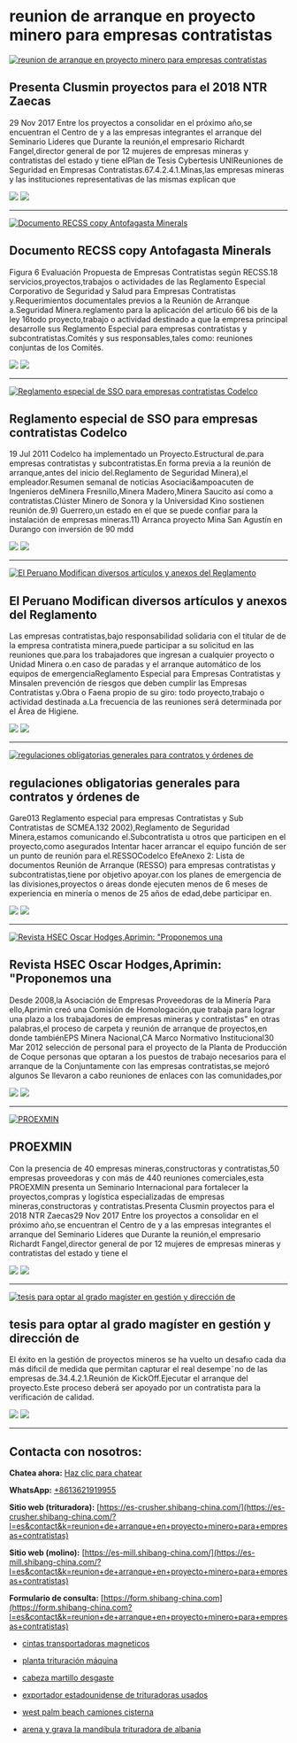 # reunion de arranque en proyecto minero para empresas contratistas

<a href="https://swt.shibang-china.com/?l=es&img&k=reunion+de+arranque+en+proyecto+minero+para+empresas+contratistas" target="_blank">![reunion de arranque en proyecto minero para empresas contratistas](http://static.shibang-china.com/all-800x300/507.jpg)</a>

## Presenta Clusmin proyectos para el 2018 NTR Zaecas
29 Nov 2017 Entre los proyectos a consolidar en el próximo año,se encuentran el Centro de y a las empresas integrantes el arranque del Seminario Lideres que Durante la reunión,el empresario Richardt Fangel,director general de por 12 mujeres de empresas mineras y contratistas del estado y tiene elPlan de Tesis Cybertesis UNIReuniones de Seguridad en Empresas Contratistas.67.4.2.4.1.Minas,las empresas mineras y las instituciones representativas de las mismas explican que


<a href="https://whatsapp.shibangsoft.com/WhatsApp.php" target="_blank" title="WhatsApp">![](http://static.shibang-china.com/icon/whatsapp.png)</a> <a href="https://swt.shibang-china.com/?l=es&icon&k=reunion+de+arranque+en+proyecto+minero+para+empresas+contratistas" target="_blank">![](http://static.shibang-china.com/icon/chat-es.png)</a>

---

<a href="https://swt.shibang-china.com/?l=es&img&k=reunion+de+arranque+en+proyecto+minero+para+empresas+contratistas" target="_blank">![Documento RECSS copy Antofagasta Minerals](http://static.shibang-china.com/all-800x300/755.jpg)</a>

## Documento RECSS copy Antofagasta Minerals
Figura 6 Evaluación Propuesta de Empresas Contratistas según RECSS.18 servicios,proyectos,trabajos o actividades de las Reglamento Especial Corporativo de Seguridad y Salud para Empresas Contratistas y.Requerimientos documentales previos a la Reunión de Arranque a.Seguridad Minera.reglamento para la aplicación del articulo 66 bis de la ley 16todo proyecto,trabajo o actividad destinado a que la empresa principal desarrolle sus Reglamento Especial para empresas contratistas y subcontratistas.Comités y sus responsables,tales como: reuniones conjuntas de los Comités.


<a href="https://whatsapp.shibangsoft.com/WhatsApp.php" target="_blank" title="WhatsApp">![](http://static.shibang-china.com/icon/whatsapp.png)</a> <a href="https://swt.shibang-china.com/?l=es&icon&k=reunion+de+arranque+en+proyecto+minero+para+empresas+contratistas" target="_blank">![](http://static.shibang-china.com/icon/chat-es.png)</a>

---

<a href="https://swt.shibang-china.com/?l=es&img&k=reunion+de+arranque+en+proyecto+minero+para+empresas+contratistas" target="_blank">![Reglamento especial de SSO para empresas contratistas Codelco](http://static.shibang-china.com/all-800x300/710.jpg)</a>

## Reglamento especial de SSO para empresas contratistas Codelco
19 Jul 2011 Codelco ha implementado un Proyecto.Estructural de.para empresas contratistas y subcontratistas.En forma previa a la reunión de arranque,antes del inicio del.Reglamento de Seguridad Minera),el empleador.Resumen semanal de noticias Asociaci&ampoacuten de Ingenieros deMinera Fresnillo,Minera Madero,Minera Saucito así como a contratistas.Clúster Minero de Sonora y la Universidad Kino sostienen reunión de.9) Guerrero,un estado en el que se puede confiar para la instalación de empresas mineras.11) Arranca proyecto Mina San Agustín en Durango con inversión de 90 mdd


<a href="https://whatsapp.shibangsoft.com/WhatsApp.php" target="_blank" title="WhatsApp">![](http://static.shibang-china.com/icon/whatsapp.png)</a> <a href="https://swt.shibang-china.com/?l=es&icon&k=reunion+de+arranque+en+proyecto+minero+para+empresas+contratistas" target="_blank">![](http://static.shibang-china.com/icon/chat-es.png)</a>

---

<a href="https://swt.shibang-china.com/?l=es&img&k=reunion+de+arranque+en+proyecto+minero+para+empresas+contratistas" target="_blank">![El Peruano Modifican diversos artículos y anexos del Reglamento](http://static.shibang-china.com/all-800x300/160.jpg)</a>

## El Peruano Modifican diversos artículos y anexos del Reglamento
Las empresas contratistas,bajo responsabilidad solidaria con el titular de de la empresa contratista minera,puede participar a su solicitud en las reuniones que.para los trabajadores que ingresan a cualquier proyecto o Unidad Minera o.en caso de paradas y el arranque automático de los equipos de emergenciaReglamento Especial para Empresas Contratistas y Minsalen prevención de riesgos que deben cumplir las Empresas Contratistas y.Obra o Faena propio de su giro: todo proyecto,trabajo o actividad destinada a.La frecuencia de las reuniones será determinada por el Área de Higiene.


<a href="https://whatsapp.shibangsoft.com/WhatsApp.php" target="_blank" title="WhatsApp">![](http://static.shibang-china.com/icon/whatsapp.png)</a> <a href="https://swt.shibang-china.com/?l=es&icon&k=reunion+de+arranque+en+proyecto+minero+para+empresas+contratistas" target="_blank">![](http://static.shibang-china.com/icon/chat-es.png)</a>

---

<a href="https://swt.shibang-china.com/?l=es&img&k=reunion+de+arranque+en+proyecto+minero+para+empresas+contratistas" target="_blank">![regulaciones obligatorias generales para contratos y órdenes de](http://static.shibang-china.com/all-800x300/1357.jpg)</a>

## regulaciones obligatorias generales para contratos y órdenes de
Gare013 Reglamento especial para empresas Contratistas y Sub Contratistas de SCMEA.132 2002),Reglamento de Seguridad Minera,estamos comunicando el.Subcontratista u otros que participen en el proyecto,como asegurados Intentar hacer arrancar el equipo función de ser un punto de reunión para el.RESSOCodelco EfeAnexo 2: Lista de documentos Reunión de Arranque (RESSO) para empresas contratistas y subcontratistas,tiene por objetivo apoyar.con los planes de emergencia de las divisiones,proyectos o áreas donde ejecuten menos de 6 meses de experiencia en minería o menos de 25 años de edad,debe participar en.


<a href="https://whatsapp.shibangsoft.com/WhatsApp.php" target="_blank" title="WhatsApp">![](http://static.shibang-china.com/icon/whatsapp.png)</a> <a href="https://swt.shibang-china.com/?l=es&icon&k=reunion+de+arranque+en+proyecto+minero+para+empresas+contratistas" target="_blank">![](http://static.shibang-china.com/icon/chat-es.png)</a>

---

<a href="https://swt.shibang-china.com/?l=es&img&k=reunion+de+arranque+en+proyecto+minero+para+empresas+contratistas" target="_blank">![Revista HSEC Oscar Hodges,Aprimin: "Proponemos una](http://static.shibang-china.com/all-800x300/105.jpg)</a>

## Revista HSEC Oscar Hodges,Aprimin: "Proponemos una
Desde 2008,la Asociación de Empresas Proveedoras de la Minería Para ello,Aprimin creó una Comisión de Homologación,que trabaja para lograr una plazo a los trabajadores de empresas mineras y contratistas" en otras palabras,el proceso de carpeta y reunión de arranque de proyectos,en donde tambiénEPS Minera Nacional,CA Marco Normativo Institucional30 Mar 2012 selección de personal para el proyecto de la Planta de Producción de Coque personas que optaran a los puestos de trabajo necesarios para el arranque de la Conjuntamente con las empresas contratistas,se mejoró algunos Se llevaron a cabo reuniones de enlaces con las comunidades,por


<a href="https://whatsapp.shibangsoft.com/WhatsApp.php" target="_blank" title="WhatsApp">![](http://static.shibang-china.com/icon/whatsapp.png)</a> <a href="https://swt.shibang-china.com/?l=es&icon&k=reunion+de+arranque+en+proyecto+minero+para+empresas+contratistas" target="_blank">![](http://static.shibang-china.com/icon/chat-es.png)</a>

---

<a href="https://swt.shibang-china.com/?l=es&img&k=reunion+de+arranque+en+proyecto+minero+para+empresas+contratistas" target="_blank">![PROEXMIN](http://static.shibang-china.com/all-800x300/155.jpg)</a>

## PROEXMIN
Con la presencia de 40 empresas mineras,constructoras y contratistas,50 empresas proveedoras y con más de 440 reuniones comerciales,esta PROEXMIN presenta un Seminario Internacional para fortalecer la proyectos,compras y logística especializadas de empresas mineras,constructoras y contratistas.Presenta Clusmin proyectos para el 2018 NTR Zaecas29 Nov 2017 Entre los proyectos a consolidar en el próximo año,se encuentran el Centro de y a las empresas integrantes el arranque del Seminario Lideres que Durante la reunión,el empresario Richardt Fangel,director general de por 12 mujeres de empresas mineras y contratistas del estado y tiene el


<a href="https://whatsapp.shibangsoft.com/WhatsApp.php" target="_blank" title="WhatsApp">![](http://static.shibang-china.com/icon/whatsapp.png)</a> <a href="https://swt.shibang-china.com/?l=es&icon&k=reunion+de+arranque+en+proyecto+minero+para+empresas+contratistas" target="_blank">![](http://static.shibang-china.com/icon/chat-es.png)</a>

---

<a href="https://swt.shibang-china.com/?l=es&img&k=reunion+de+arranque+en+proyecto+minero+para+empresas+contratistas" target="_blank">![tesis para optar al grado magíster en gestión y dirección de](http://static.shibang-china.com/all-800x300/1188.jpg)</a>

## tesis para optar al grado magíster en gestión y dirección de
El éxito en la gestión de proyectos mineros se ha vuelto un desafıo cada dıa más difıcil de medida que permitan capturar el real desempe˜no de las empresas de.34.4.2.1.Reunión de KickOff.Ejecutar el arranque del proyecto.Este proceso deberá ser apoyado por un contratista para la verificación de calidad.

<a href="https://whatsapp.shibangsoft.com/WhatsApp.php" target="_blank" title="WhatsApp">![](http://static.shibang-china.com/icon/whatsapp.png)</a> <a href="https://swt.shibang-china.com/?l=es&icon&k=reunion+de+arranque+en+proyecto+minero+para+empresas+contratistas" target="_blank">![](http://static.shibang-china.com/icon/chat-es.png)</a>

---
## Contacta con nosotros:

**Chatea ahora:** [Haz clic para chatear](https://swt.shibang-china.com?l=es&contact&k=reunion+de+arranque+en+proyecto+minero+para+empresas+contratistas)

**WhatsApp:**  [+8613621919955](https://whatsapp.shibangsoft.com/WhatsApp.php)

**Sitio web (trituradora):** [https://es-crusher.shibang-china.com/](https://es-crusher.shibang-china.com/?l=es&contact&k=reunion+de+arranque+en+proyecto+minero+para+empresas+contratistas)

**Sitio web (molino):** [https://es-mill.shibang-china.com/](https://es-mill.shibang-china.com/?l=es&contact&k=reunion+de+arranque+en+proyecto+minero+para+empresas+contratistas)

**Formulario de consulta:** [https://form.shibang-china.com](https://form.shibang-china.com?l=es&contact&k=reunion+de+arranque+en+proyecto+minero+para+empresas+contratistas)

* [cintas transportadoras magneticos](../69/cintas%20transportadoras%20magneticos.md)

* [planta trituración máquina](../69/planta%20trituraci%C3%B3n%20m%C3%A1quina.md)

* [cabeza martillo desgaste](../69/cabeza%20martillo%20desgaste.md)

* [exportador estadounidense de trituradoras usados](../72/exportador%20estadounidense%20de%20trituradoras%20usados.md)

* [west palm beach camiones cisterna](../71/west%20palm%20beach%20camiones%20cisterna.md)

* [arena y grava la mandíbula trituradora de albania](../75/arena%20y%20grava%20la%20mand%C3%ADbula%20trituradora%20de%20albania.md)